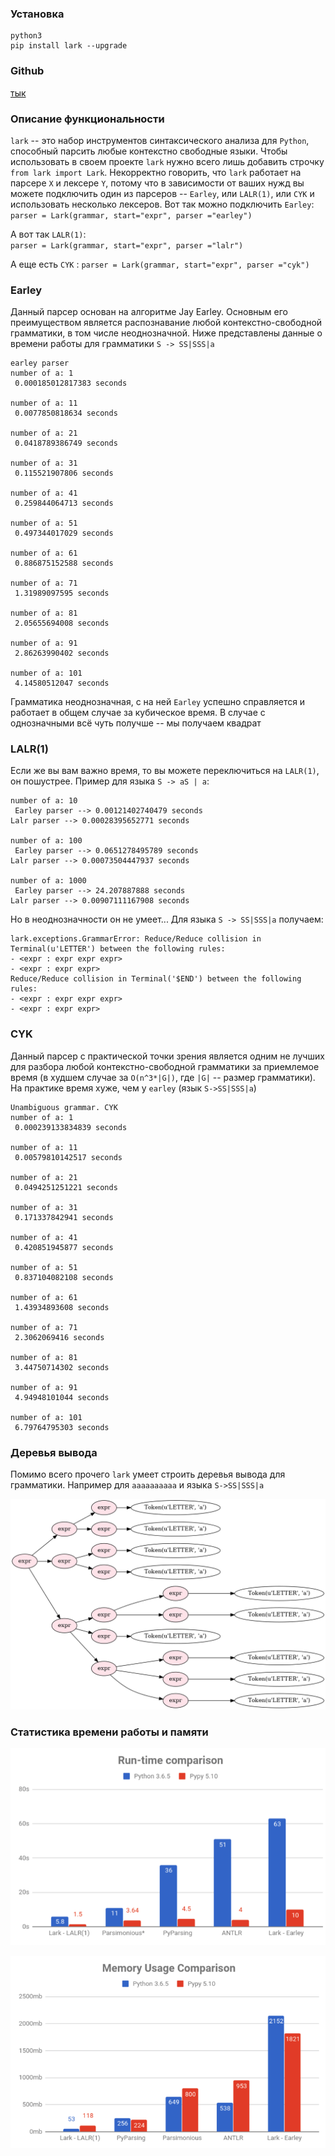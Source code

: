 ### Установка
```
python3
pip install lark --upgrade
```
### Github
[тык](https://github.com/lark-parser/lark)
### Описание функциональности
`lark` -- это набор инструментов синтаксического анализа для `Python`, способный парсить любые контекстно свободные языки.
 Чтобы использовать в своем проекте `lark` нужно всего лишь добавить строчку `from lark import Lark`.
Некорректно говорить, что `lark` работает на парсере `X` и лексере `Y`, потому что в зависимости
от ваших нужд вы можете подключить один из парсеров -- `Earley`, или `LALR(1)`, или `CYK` и использовать несколько лексеров.
Вот так можно подключить `Earley`:  
``
parser = Lark(grammar, start="expr", parser ="earley")
``   

А вот так `LALR(1)`:  
``
parser = Lark(grammar, start="expr", parser ="lalr")
``   

А еще есть `CYK` :
``
parser = Lark(grammar, start="expr", parser ="cyk")
``
### Earley
Данный парсер основан на алгоритме Jay Earley. Основным его преимуществом является распознавание любой контекстно-свободной грамматики, в том числе неоднозначной. Ниже представлены данные о времени работы для грамматики `S -> SS|SSS|a`
```
earley parser
number of a: 1 
 0.000185012817383 seconds
 
number of a: 11 
 0.0077850818634 seconds
 
number of a: 21 
 0.0418789386749 seconds
 
number of a: 31 
 0.115521907806 seconds
 
number of a: 41 
 0.259844064713 seconds
 
number of a: 51 
 0.497344017029 seconds
 
number of a: 61 
 0.886875152588 seconds
 
number of a: 71 
 1.31989097595 seconds
 
number of a: 81 
 2.05655694008 seconds
 
number of a: 91 
 2.86263990402 seconds
 
number of a: 101 
 4.14580512047 seconds
```
Грамматика неоднозначная, с на ней `Earley` успешно справляется и работает в общем случае за кубическое время. В случае с однозначными всё чуть получше -- мы получаем квадрат

### LALR(1)
Если же вы вам важно время, то вы можете переключиться на  `LALR(1)`, он пошустрее. Пример для языка `S -> aS | a`:

```
number of a: 10 
 Earley parser --> 0.00121402740479 seconds 
Lalr parser --> 0.00028395652771 seconds
 
number of a: 100 
 Earley parser --> 0.0651278495789 seconds 
Lalr parser --> 0.00073504447937 seconds
 
number of a: 1000 
 Earley parser --> 24.207887888 seconds 
Lalr parser --> 0.00907111167908 seconds
```

Но в неоднозначности он не умеет... Для языка `S -> SS|SSS|a` получаем:

```
lark.exceptions.GrammarError: Reduce/Reduce collision in Terminal(u'LETTER') between the following rules:
- <expr : expr expr expr>
- <expr : expr expr>
Reduce/Reduce collision in Terminal('$END') between the following rules:
- <expr : expr expr expr>
- <expr : expr expr>
```

### CYK 
Данный парсер с практической точки зрения является одним не лучших для разбора любой контекстно-свободной грамматики
за приемлемое время (в худшем случае за `O(n^3*|G|)`, где `|G|` -- размер грамматики). На практике время хуже, чем у `earley` (язык ``S->SS|SSS|a``)

```
Unambiguous grammar. CYK
number of a: 1 
 0.000239133834839 seconds
 
number of a: 11 
 0.00579810142517 seconds
 
number of a: 21 
 0.0494251251221 seconds
 
number of a: 31 
 0.171337842941 seconds
 
number of a: 41 
 0.420851945877 seconds
 
number of a: 51 
 0.837104082108 seconds
 
number of a: 61 
 1.43934893608 seconds
 
number of a: 71 
 2.3062069416 seconds
 
number of a: 81 
 3.44750714302 seconds
 
number of a: 91 
 4.94948101044 seconds
 
number of a: 101 
 6.79764795303 seconds
```
### Деревья вывода

Помимо всего прочего `lark` умеет строить деревья вывода для грамматики. Например для `aaaaaaaaaa` 
и языка `S->SS|SSS|a`

![alt text](output.png)

### Статистика времени работы и памяти

![alt text](time_comparison.png)

![alt text](memory_comparison.png)

